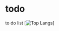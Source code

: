 # todo
to do list
[![Top Langs](https://github-readme-stats.vercel.app/api/top-langs/?username=FelipeEvaldtCarvalho)]
